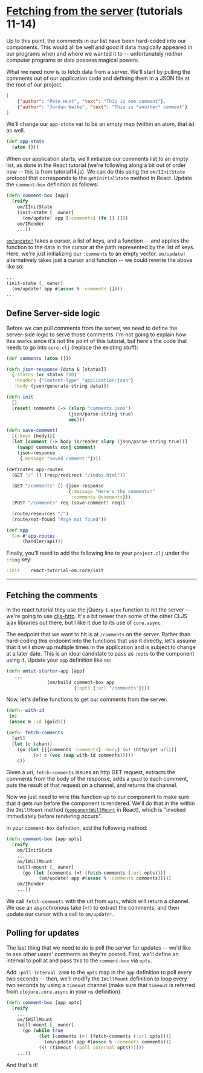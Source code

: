 # [Fetching from the server](http://facebook.github.io/react/docs/tutorial.html#fetching-from-the-server) (tutorials 11-14)

Up to this point, the comments in our list have been hard-coded into
our components. This would all be well and good if data magically
appeared in our programs when and where we wanted it to --
unfortunately neither computer programs or data possess magical
powers.

What we need now is to fetch data from a server. We'll start by
pulling the comments out of our application code and defining them in
a JSON file at the root of our project.

```json
[
    {"author": "Pete Hunt", "text": "This is one comment"},
    {"author": "Jordan Walke", "text": "This is *another* comment"}
]
```

We'll change our `app-state` var to be an empty map (within an atom,
that is) as well.

```clojure
(def app-state
  (atom {}))
```

When our application starts, we'll initialize our comments list to an
empty list, as done in the React tutorial (we're following along a bit
out of order now -- this is from tutorial14.js). We can do this using
the `om/IInitState` protocol that corresponds to the `getInitialState`
method in React. Update the `comment-box` definition as follows:

```clojure
(defn comment-box [app]
  (reify
    om/IInitState
    (init-state [_ owner]
      (om/update! app [:comments] (fn [] []))
    om/IRender
    ...))
```

[`om/update!`](https://github.com/swannodette/om/blob/master/src/om/core.cljs#L225)
takes a cursor, a list of keys, and a function -- and applies the
function to the data in the cursor at the path represented by the list
of keys. Here, we're just initializing our `:comments` to an empty
vector. `om/update!` alternatively takes just a cursor and function --
we could rewrite the above like so:

```clojure
...
(init-state [_ owner]
  (om/update! app #(assoc % :comments [])))
...
```

## Define Server-side logic

Before we can pull comments from the server, we need to define the
server-side logic to serve those comments. I'm not going to explain
how this works since it's not the point of this tutorial, but here's
the code that needs to go into `core.clj` (replace the existing stuff):

```clojure
(def comments (atom []))

(defn json-response [data & [status]]
  {:status (or status 200)
   :headers {"Content-Type" "application/json"}
   :body (json/generate-string data)})

(defn init
  []
  (reset! comments (-> (slurp "comments.json")
                       (json/parse-string true)
                       vec)))

(defn save-comment!
  [{:keys [body]}]
  (let [comment (-> body io/reader slurp (json/parse-string true))]
    (swap! comments conj comment)
    (json-response
     {:message "Saved comment!"})))

(defroutes app-routes
  (GET "/" [] (resp/redirect "/index.html"))

  (GET "/comments" [] (json-response
                       {:message "Here's the comments!"
                        :comments @comments}))
  (POST "/comments" req (save-comment! req))

  (route/resources "/")
  (route/not-found "Page not found"))

(def app
  (-> #'app-routes
      (handler/api)))
```

Finally, you'll need to add the following line to your `project.clj`
under the `:ring` key:

```clojure
:init    react-tutorial-om.core/init
```

---

## Fetching the comments

In the react tutorial they use the jQuery `$.ajax` function to hit the
server -- we're going to use
[cljs-http](https://github.com/r0man/cljs-http). It's a bit newer than
some of the other CLJS ajax libraries out there, but I like it due to
its use of `core.async`.

The endpoint that we want to hit is at `/comments` on the
server. Rather than hard-coding this endpoint into the functions that
use it directly, let's assume that it will show up multiple times in
the application and is subject to change at a later date. This is an
ideal candidate to pass as `:opts` to the component using it. Update
your `app` definition like so:

```clojure
(defn omtut-starter-app [app]
   ...
               (om/build comment-box app
                         {:opts {:url "/comments"}}))
```

Now, let's define functions to get our comments from the server.

```clojure
(defn- with-id
 [m]
 (assoc m :id (guid)))

(defn- fetch-comments
  [url]
  (let [c (chan)]
    (go (let [{{comments :comments} :body} (<! (http/get url))]
          (>! c (vec (map with-id comments)))))
    c))
```

Given a url, `fetch-comments` issues an http GET request, extracts the
comments from the body of the response, adds a `guid` to each comment,
puts the result of that request on a channel, and returns the channel.

Now we just need to wire this function up to our component to make
sure that it gets run before the component is rendered. We'll do that
in the within the `IWillMount` method
([`componentWillMount`](http://facebook.github.io/react/docs/component-specs.html#mounting-componentwillmount)
in React), which is "invoked immediately before rendering occurs".

In your `comment-box` definition, add the following method:

```clojure
(defn comment-box [app opts]
  (reify
    om/IInitState
    ...
    om/IWillMount
    (will-mount [_ owner]
      (go (let [comments (<! (fetch-comments (:url opts)))]
            (om/update! app #(assoc % :comments comments)))))
    om/IRender
    ...))
```

We call `fetch-comments` with the url from `opts`, which will return a
channel. We use an asynchronous take (`<!`) to extract the comments,
and then update our cursor with a call to `om/update!`.

## Polling for updates

The last thing that we need to do is poll the server for updates --
we'd like to see other users' comments as they're posted. First, we'll
define an interval to poll at and pass this to the `comment-box` via
`opts`.

Add `:poll-interval 2000` to the `opts` map in the `app` definition to
poll every two seconds -- then, we'll modify the `IWillMount`
definition to loop every two seconds by using a `timeout` channel
(make sure that `timeout` is referred from `clojure.core.async` in
your `ns` definition).

```clojure
(defn comment-box [app opts]
  (reify
    ...
    om/IWillMount
    (will-mount [_ owner]
      (go (while true
            (let [comments (<! (fetch-comments (:url opts)))]
              (om/update! app #(assoc % :comments comments)))
            (<! (timeout (:poll-interval opts))))))
    ...))
```

And that's it!
